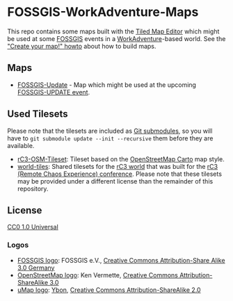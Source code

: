 # FOSSGIS-WorkAdventure-Maps

This repo contains some maps built with the [Tiled Map Editor](https://www.mapeditor.org/) which might be used at some [FOSSGIS](https://fossgis.de/) events in a [WorkAdventure](https://workadventu.re/)-based world. See the ["Create your map!" howto](https://workadventu.re/create-map.html) about how to build maps.

## Maps

- [FOSSGIS-Update](fossgis-update.json) - Map which might be used at the upcoming [FOSSGIS-UPDATE event](https://fossgis.de/news/2020_12_04_fossgis-update/).

## Used Tilesets

Please note that the tilesets are included as [Git submodules](https://git-scm.com/book/en/v2/Git-Tools-Submodules), so you will have to `git submodule update --init --recursive` them before they are available.

* [rC3-OSM-Tileset](https://github.com/mstock/rC3-OSM-Tileset): Tileset based on the [OpenStreetMap Carto](https://github.com/gravitystorm/openstreetmap-carto) map style.
* [world-tiles](https://git.cccv.de/rc3/world-tiles): Shared tilesets for the [rC3 world](https://rc3.world) that was built for the [rC3 (Remote Chaos Experience) conference](https://events.ccc.de/2020/09/04/rc3-remote-chaos-experience/). Please note that these tilesets may be provided under a different license than the remainder of this repository.

## License

[CC0 1.0 Universal](https://creativecommons.org/publicdomain/zero/1.0/)

### Logos

* [FOSSGIS logo](https://commons.wikimedia.org/wiki/File:FOSSGIS_Logo.png): FOSSGIS e.V., [Creative Commons Attribution-Share Alike 3.0 Germany](https://creativecommons.org/licenses/by-sa/3.0/de/deed.en)
* [OpenStreetMap logo](https://wiki.openstreetmap.org/wiki/File:Public-images-osm_logo.svg): Ken Vermette, [Creative Commons Attribution-ShareAlike 3.0](https://creativecommons.org/licenses/by-sa/3.0/)
* [uMap logo](https://wiki.openstreetmap.org/wiki/File:Umap_logo.svg): [Ybon](https://wiki.openstreetmap.org/wiki/User:Ybon), [Creative Commons Attribution-ShareAlike 2.0](https://creativecommons.org/licenses/by-sa/2.0/)
